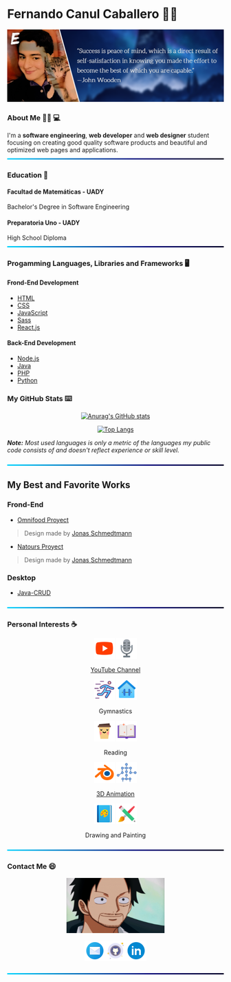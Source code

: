 # Fernando Canul Caballero 🙋‍♂️
![BackGround](https://github.com/fismael21/fismael21/blob/main/img/Cover-Quote-1.png)

### About Me 🙆‍♂️ 💻
I'm a **software engineering**, **web developer** and **web designer** student focusing on creating good quality software products and beautiful and optimized web pages and applications. 
![BackGround](https://github.com/fismael21/fismael21/blob/main/img/Line.png)

### Education 🏫
#### Facultad de Matemáticas - UADY
Bachelor's Degree in Software Engineering
#### Preparatoria Uno - UADY
High School Diploma 
![BackGround](https://github.com/fismael21/fismael21/blob/main/img/Line.png)

### Progamming Languages, Libraries and Frameworks 🖥️

#### Frond-End Development

- [HTML](https://github.com/fismael21/fismael21/blob/main/programming_languages/HTML.md)
- [CSS](https://github.com/fismael21/fismael21/blob/main/programming_languages/CSS.md)
- [JavaScript](https://github.com/fismael21/fismael21/blob/main/programming_languages/JavaScript.md)
- [Sass](https://github.com/fismael21/fismael21/blob/main/programming_languages/Sass.md)
- [React.js](https://github.com/fismael21/fismael21/blob/main/programming_languages/React.md)

<!--
<a href="https://html.com" target="_blank"><img src="https://github.com/fismael21/fismael21/blob/main/img/html.svg" alt="html" width="48" height="48"/></a> <a href="https://www.w3.org/Style/CSS/Overview.en.html" target="_blank"><img src="https://github.com/fismael21/fismael21/blob/main/img/css.svg" alt="css" width="48" height="48"/></a> <a href="https://www.javascript.com" target="_blank"><img src="https://github.com/fismael21/fismael21/blob/main/img/js.svg" alt="javascript" width="48" height="48"/></a> <a href="https://sass-lang.com" target="_blank"><img src="https://github.com/fismael21/fismael21/blob/main/img/sass.svg" alt="sass" width="48" height="48"/></a> <a href="https://reactjs.org" target="_blank"><img src="https://github.com/fismael21/fismael21/blob/main/img/react.svg" alt="react" width="48" height="48"/></a>
-->
#### Back-End Development

- [Node.js](https://github.com/fismael21/fismael21/blob/main/programming_languages/Node.md)
- [Java](https://github.com/fismael21/fismael21/blob/main/programming_languages/Java.md)
- [PHP](https://github.com/fismael21/fismael21/blob/main/programming_languages/PHP.md)
- [Python](https://github.com/fismael21/fismael21/blob/main/programming_languages/Python.md)

<!--
<a href="https://nodejs.org/en" target="_blank"><img src="https://github.com/fismael21/fismael21/blob/main/img/node.js.png" alt="node.js" width="48" height="48"/></a> <a href="https://www.oracle.com/java" target="_blank"><img src="https://github.com/fismael21/fismael21/blob/main/img/java.svg" alt="java" width="48" height="48"/></a> <a href="https://www.php.net" target="_blank"><img src="https://github.com/fismael21/fismael21/blob/main/img/php.svg" alt="php" width="48" height="48"/></a> <a href="https://www.python.org" target="_blank"><img src="https://github.com/fismael21/fismael21/blob/main/img/python.svg" alt="python" width="48" height="48"/></a>
![BackGround](https://github.com/fismael21/fismael21/blob/main/img/Line.png)
-->
### My GitHub Stats ⌨️

<div align="center">

  [![Anurag's GitHub stats](https://github-readme-stats.vercel.app/api?username=fismael21&show_icons=true&theme=github_dark)](https://github.com/anuraghazra/github-readme-stats) 
  <!--&hide_border=true-->
  [![Top Langs](https://github-readme-stats.vercel.app/api/top-langs/?username=fismael21&layout=compact&theme=github_dark)](https://github.com/anuraghazra/github-readme-stats)

</div>

<p><i><b>Note:</b> Most used languages is only a metric of the languages my public code consists of and doesn't reflect experience or skill level.</i></p>

![BackGround](https://github.com/fismael21/fismael21/blob/main/img/Line.png)


## My Best and Favorite Works

### Frond-End

- [Omnifood Proyect](https://github.com/fismael21/Omnifood-Optimizations) 
> Design made by [Jonas Schmedtmann](https://github.com/jonasschmedtmann)
- [Natours Proyect](https://github.com/fismael21/Natours)
> Design made by [Jonas Schmedtmann](https://github.com/jonasschmedtmann)

### Desktop

- [Java-CRUD](https://github.com/fismael21/Java-CRUD)

![BackGround](https://github.com/fismael21/fismael21/blob/main/img/Line.png)

### Personal Interests ☕

<div align="center">

<img src="https://github.com/fismael21/fismael21/blob/main/img/youtube.svg" alt="youtube" width="48" height="48"/> <img src="https://github.com/fismael21/fismael21/blob/main/img/microphone.png" alt="microphone" width="48" height="48"/> 
  <p><a href="https://www.youtube.com/ElegidoOmG" target="_blank">YouTube Channel</a><p/>

<img src="https://github.com/fismael21/fismael21/blob/main/img/running.png" alt="running" width="48" height="48"/> <img src="https://github.com/fismael21/fismael21/blob/main/img/gym.png" alt="gym" width="48" height="48"/> 
<p>Gymnastics<p/>

<img src="https://github.com/fismael21/fismael21/blob/main/img/coffee.png" alt="coffee" width="48" height="48"/> <img src="https://github.com/fismael21/fismael21/blob/main/img/book.png" alt="book" width="48" height="48"/> 
<p>Reading</p>

<img src="https://github.com/fismael21/fismael21/blob/main/img/blender.svg" alt="blender" width="48" height="48"/> <img src="https://github.com/fismael21/fismael21/blob/main/img/animation.png" alt="animation" width="48" height="48"/> 
<a href="https://www.blender.org" target="_blank"><p>3D Animation</p></a>

<img src="https://github.com/fismael21/fismael21/blob/main/img/drawing-2.png" alt="drawing" width="48" height="48"/> <img src="https://github.com/fismael21/fismael21/blob/main/img/drawing.png" alt="drawing" width="48" height="48"/> 
<p>Drawing and Painting</p>

</div>

![BackGround](https://github.com/fismael21/fismael21/blob/main/img/Line.png)

### Contact Me 😄

<div align="center">

<img src="https://github.com/fismael21/fismael21/blob/main/img/gif-1.gif" alt="smile" width="auto" height="128"/>

<a href="fernandoismaelcaballero@gmail.com" target="_blank"><img src="https://github.com/fismael21/fismael21/blob/main/img/email.png" alt="email" width="48" height="48"/></a><a href="https://github.com/fismael21" target="_blank"><img src="https://github.com/fismael21/fismael21/blob/main/img/github.png" alt="github" width="48" height="48"/></a><a href="" target="_blank"><img src="https://github.com/fismael21/fismael21/blob/main/img/linkedin.png" alt="linkedin" width="48" height="48"/></a>

<div>

![BackGround](https://github.com/fismael21/fismael21/blob/main/img/Line.png)

